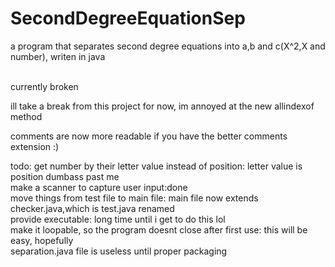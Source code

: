 # SecondDegreeEquationSep
a program that separates second degree equations into a,b and c(X^2,X and number), writen in java<br>
<br>

currently broken<br>

ill take a break from this project for now, im annoyed at the new allindexof method<br>

comments are now more readable if you have the better comments extension :)

todo: get number by their letter value instead of position: letter value is position dumbass past me<br>
      make a scanner to capture user input:done<br>
      move things from test file to main file: main file now extends checker.java,which is test.java renamed<br>
      provide executable: long time until i get to do this lol<br>
      make it loopable, so the program doesnt close after first use: this will be easy, hopefully<br>
      separation.java file is useless until proper packaging<br>

